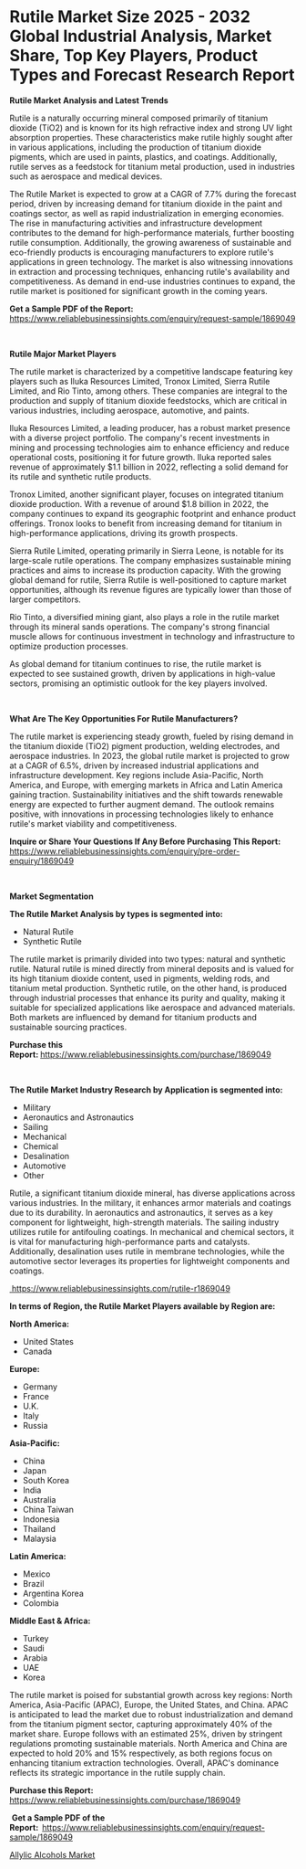 <p><h1>Rutile Market Size 2025 - 2032 Global Industrial Analysis, Market Share, Top Key Players, Product Types and Forecast Research Report</h1></p><p><strong>Rutile Market Analysis and Latest Trends</strong></p>
<p><p>Rutile is a naturally occurring mineral composed primarily of titanium dioxide (TiO2) and is known for its high refractive index and strong UV light absorption properties. These characteristics make rutile highly sought after in various applications, including the production of titanium dioxide pigments, which are used in paints, plastics, and coatings. Additionally, rutile serves as a feedstock for titanium metal production, used in industries such as aerospace and medical devices.</p><p>The Rutile Market is expected to grow at a CAGR of 7.7% during the forecast period, driven by increasing demand for titanium dioxide in the paint and coatings sector, as well as rapid industrialization in emerging economies. The rise in manufacturing activities and infrastructure development contributes to the demand for high-performance materials, further boosting rutile consumption. Additionally, the growing awareness of sustainable and eco-friendly products is encouraging manufacturers to explore rutile's applications in green technology. The market is also witnessing innovations in extraction and processing techniques, enhancing rutile's availability and competitiveness. As demand in end-use industries continues to expand, the rutile market is positioned for significant growth in the coming years.</p></p>
<p><strong>Get a Sample PDF of the Report:&nbsp;</strong> <a href="https://www.reliablebusinessinsights.com/enquiry/request-sample/1869049?utm_campaign=3276&utm_medium=2&utm_source=Github&utm_content=ia&utm_term=31032025&utm_id=rutile">https://www.reliablebusinessinsights.com/enquiry/request-sample/1869049</a></p>
<p>&nbsp;</p>
<p><strong>Rutile Major Market Players</strong></p>
<p><p>The rutile market is characterized by a competitive landscape featuring key players such as Iluka Resources Limited, Tronox Limited, Sierra Rutile Limited, and Rio Tinto, among others. These companies are integral to the production and supply of titanium dioxide feedstocks, which are critical in various industries, including aerospace, automotive, and paints.</p><p>Iluka Resources Limited, a leading producer, has a robust market presence with a diverse project portfolio. The company's recent investments in mining and processing technologies aim to enhance efficiency and reduce operational costs, positioning it for future growth. Iluka reported sales revenue of approximately $1.1 billion in 2022, reflecting a solid demand for its rutile and synthetic rutile products.</p><p>Tronox Limited, another significant player, focuses on integrated titanium dioxide production. With a revenue of around $1.8 billion in 2022, the company continues to expand its geographic footprint and enhance product offerings. Tronox looks to benefit from increasing demand for titanium in high-performance applications, driving its growth prospects.</p><p>Sierra Rutile Limited, operating primarily in Sierra Leone, is notable for its large-scale rutile operations. The company emphasizes sustainable mining practices and aims to increase its production capacity. With the growing global demand for rutile, Sierra Rutile is well-positioned to capture market opportunities, although its revenue figures are typically lower than those of larger competitors.</p><p>Rio Tinto, a diversified mining giant, also plays a role in the rutile market through its mineral sands operations. The company's strong financial muscle allows for continuous investment in technology and infrastructure to optimize production processes.</p><p>As global demand for titanium continues to rise, the rutile market is expected to see sustained growth, driven by applications in high-value sectors, promising an optimistic outlook for the key players involved.</p></p>
<p>&nbsp;</p>
<p><strong>What Are The Key Opportunities For Rutile Manufacturers?</strong></p>
<p><p>The rutile market is experiencing steady growth, fueled by rising demand in the titanium dioxide (TiO2) pigment production, welding electrodes, and aerospace industries. In 2023, the global rutile market is projected to grow at a CAGR of 6.5%, driven by increased industrial applications and infrastructure development. Key regions include Asia-Pacific, North America, and Europe, with emerging markets in Africa and Latin America gaining traction. Sustainability initiatives and the shift towards renewable energy are expected to further augment demand. The outlook remains positive, with innovations in processing technologies likely to enhance rutile's market viability and competitiveness.</p></p>
<p><strong>Inquire or Share Your Questions If Any Before Purchasing This Report:</strong> <a href="https://www.reliablebusinessinsights.com/enquiry/pre-order-enquiry/1869049?utm_campaign=3276&utm_medium=2&utm_source=Github&utm_content=ia&utm_term=31032025&utm_id=rutile">https://www.reliablebusinessinsights.com/enquiry/pre-order-enquiry/1869049</a></p>
<p>&nbsp;</p>
<p><strong>Market Segmentation</strong></p>
<p><strong>The Rutile Market Analysis by types is segmented into:</strong></p>
<p><ul><li>Natural Rutile</li><li>Synthetic Rutile</li></ul></p>
<p><p>The rutile market is primarily divided into two types: natural and synthetic rutile. Natural rutile is mined directly from mineral deposits and is valued for its high titanium dioxide content, used in pigments, welding rods, and titanium metal production. Synthetic rutile, on the other hand, is produced through industrial processes that enhance its purity and quality, making it suitable for specialized applications like aerospace and advanced materials. Both markets are influenced by demand for titanium products and sustainable sourcing practices.</p></p>
<p><strong>Purchase this Report:&nbsp;</strong><a href="https://www.reliablebusinessinsights.com/purchase/1869049?utm_campaign=3276&utm_medium=2&utm_source=Github&utm_content=ia&utm_term=31032025&utm_id=rutile">https://www.reliablebusinessinsights.com/purchase/1869049</a></p>
<p>&nbsp;</p>
<p><strong>The Rutile Market Industry Research by Application is segmented into:</strong></p>
<p><ul><li>Military</li><li>Aeronautics and Astronautics</li><li>Sailing</li><li>Mechanical</li><li>Chemical</li><li>Desalination</li><li>Automotive</li><li>Other</li></ul></p>
<p><p>Rutile, a significant titanium dioxide mineral, has diverse applications across various industries. In the military, it enhances armor materials and coatings due to its durability. In aeronautics and astronautics, it serves as a key component for lightweight, high-strength materials. The sailing industry utilizes rutile for antifouling coatings. In mechanical and chemical sectors, it is vital for manufacturing high-performance parts and catalysts. Additionally, desalination uses rutile in membrane technologies, while the automotive sector leverages its properties for lightweight components and coatings.</p></p>
<p><a href="https://www.reliablebusinessinsights.com/rutile-r1869049?utm_campaign=3276&utm_medium=2&utm_source=Github&utm_content=ia&utm_term=31032025&utm_id=rutile">&nbsp;https://www.reliablebusinessinsights.com/rutile-r1869049</a></p>
<p><strong>In terms of Region, the Rutile Market Players available by Region are:</strong></p>
<p>
    <p> <strong> North America: </strong>
        <ul>
            <li>United States</li>
            <li>Canada</li>
        </ul>
        </p> 
    <p> <strong> Europe: </strong>
        <ul>
            <li>Germany</li>
            <li>France</li>
            <li>U.K.</li>
            <li>Italy</li>
            <li>Russia</li>
        </ul>
        </p> 
    <p> <strong> Asia-Pacific: </strong>
        <ul>
            <li>China</li>
            <li>Japan</li>
            <li>South Korea</li>
            <li>India</li>
            <li>Australia</li>
            <li>China Taiwan</li>
            <li>Indonesia</li>
            <li>Thailand</li>
            <li>Malaysia</li>
        </ul>
        </p> 
    <p> <strong> Latin America: </strong>
        <ul>
            <li>Mexico</li>
            <li>Brazil</li>
            <li>Argentina Korea</li>
            <li>Colombia</li>
        </ul>
        </p> 
    <p> <strong> Middle East & Africa: </strong>
        <ul>
            <li>Turkey</li>
            <li>Saudi</li>
            <li>Arabia</li>
            <li>UAE</li>
            <li>Korea</li>
        </ul>
    </p>
    </p>
<p><p>The rutile market is poised for substantial growth across key regions: North America, Asia-Pacific (APAC), Europe, the United States, and China. APAC is anticipated to lead the market due to robust industrialization and demand from the titanium pigment sector, capturing approximately 40% of the market share. Europe follows with an estimated 25%, driven by stringent regulations promoting sustainable materials. North America and China are expected to hold 20% and 15% respectively, as both regions focus on enhancing titanium extraction technologies. Overall, APAC's dominance reflects its strategic importance in the rutile supply chain.</p></p>
<p><strong>Purchase this Report: </strong><a href="https://www.reliablebusinessinsights.com/purchase/1869049?utm_campaign=3276&utm_medium=2&utm_source=Github&utm_content=ia&utm_term=31032025&utm_id=rutile">https://www.reliablebusinessinsights.com/purchase/1869049</a></p>
<p>&nbsp;<strong>Get a Sample PDF of the Report:&nbsp;&nbsp;</strong><a href="https://www.reliablebusinessinsights.com/enquiry/request-sample/1869049?utm_campaign=3276&utm_medium=2&utm_source=Github&utm_content=ia&utm_term=31032025&utm_id=rutile">https://www.reliablebusinessinsights.com/enquiry/request-sample/1869049</a></p>
<p><strong></strong></p>
<p><p><a href="https://github.com/sirayedantte/Market-Research-Report-List-1/blob/main/allylic-alcohols-market.md?utm_campaign=3276&utm_medium=2&utm_source=Github&utm_content=ia&utm_term=31032025&utm_id=rutile">Allylic Alcohols Market</a></p></p>